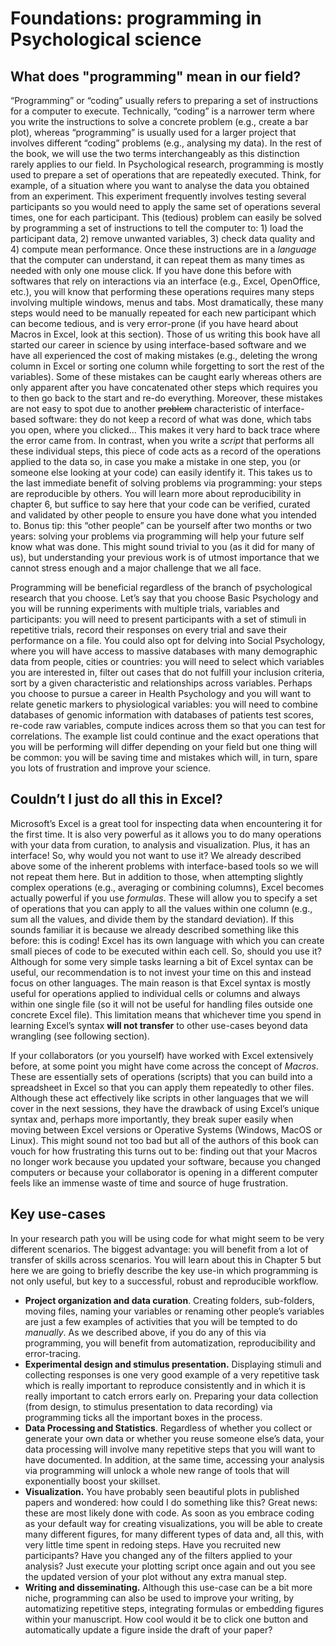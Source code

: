 
# Foundations: programming in Psychological science

## What does "programming" mean in our field?

“Programming” or “coding” usually refers to preparing a set of instructions for a computer to execute. Technically, “coding” is a narrower term where you write the instructions to solve a concrete problem (e.g., create a bar plot), whereas “programming” is usually used for a larger project that involves different “coding” problems (e.g., analysing my data). In the rest of the book, we will use the two terms interchangeably as this distinction rarely applies to our field. In Psychological research, programming is mostly used to prepare a set of operations that are repeatedly executed. Think, for example, of a situation where you want to analyse the data you obtained from an experiment. This experiment frequently involves testing several participants so you would need to apply the same set of operations several times, one for each participant. This (tedious) problem can easily be solved by programming a set of instructions to tell the computer to: 1\) load the participant data, 2\) remove unwanted variables, 3\) check data quality and 4\) compute mean performance. Once these instructions are in a *language* that the computer can understand, it can repeat them as many times as needed with only one mouse click. If you have done this before with softwares that rely on interactions via an interface (e.g., Excel, OpenOffice, etc.), you will know that performing these operations requires many steps involving multiple windows, menus and tabs. Most dramatically, these many steps would need to be manually repeated for each new participant which can become tedious, and is very error-prone (if you have heard about Macros in Excel, look at this section). Those of us writing this book have all started our career in science by using interface-based software and we have all experienced the cost of making mistakes (e.g., deleting the wrong column in Excel or sorting one column while forgetting to sort the rest of the variables). Some of these mistakes can be caught early whereas others are only apparent after you have concatenated other steps which requires you to then go back to the start and re-do everything. Moreover, these mistakes are not easy to spot due to another ~~problem~~ characteristic of interface-based software: they do not keep a record of what was done, which tabs you open, where you clicked… This makes it very hard to back trace where the error came from. In contrast, when you write a *script* that performs all these individual steps, this piece of code acts as a record of the operations applied to the data so, in case you make a mistake in one step, you (or someone else looking at your code) can easily identify it. This takes us to the last immediate benefit of solving problems via programming: your steps are reproducible by others. You will learn more about reproducibility in chapter 6, but suffice to say here that your code can be verified, curated and validated by other people to ensure you have done what you intended to. Bonus tip: this “other people” can be yourself after two months or two years: solving your problems via programming will help your future self know what was done. This might sound trivial to you (as it did for many of us), but understanding your previous work is of utmost importance that we cannot stress enough and a major challenge that we all face.

Programming will be beneficial regardless of the branch of psychological research that you choose. Let’s say that you choose Basic Psychology and you will be running experiments with multiple trials, variables and participants: you will need to present participants with a set of stimuli in repetitive trials, record their responses on every trial and save their performance on a file. You could also opt for delving into Social Psychology, where you will have access to massive databases with many demographic data from people, cities or countries: you will need to select which variables you are interested in, filter out cases that do not fulfill your inclusion criteria, sort by a given characteristic and relationships across variables. Perhaps you choose to pursue a career in Health Psychology and you will want to relate genetic markers to physiological variables: you will need to combine databases of genomic information with databases of patients test scores, re-code raw variables, compute indices across them so that you can test for correlations. The example list could continue and the exact operations that you will be performing will differ depending on your field but one thing will be common: you will be saving time and mistakes which will, in turn, spare you lots of frustration and improve your science.

## Couldn’t I just do all this in Excel?

Microsoft’s Excel is a great tool for inspecting data when encountering it for the first time. It is also very powerful as it allows you to do many operations with your data from curation, to analysis and visualization. Plus, it has an interface\! So, why would you not want to use it? We already described above some of the inherent problems with interface-based tools so we will not repeat them here. But in addition to those, when attempting slightly complex operations (e.g., averaging or combining columns), Excel becomes actually powerful if you use *formulas*. These will allow you to specify a set of operations that you can apply to all the values within one column (e.g., sum all the values, and divide them by the standard deviation). If this sounds familiar it is because we already described something like this before: this is coding\! Excel has its own language with which you can create small pieces of code to be executed within each cell. So, should you use it? Although for some very simple tasks learning a bit of Excel syntax can be useful, our recommendation is to not invest your time on this and instead focus on other languages. The main reason is that Excel syntax is mostly useful for operations applied to individual cells or columns and always within one single file (so it will not be useful for handling files outside one concrete Excel file). This limitation means that whichever time you spend in learning Excel’s syntax **will not transfer** to other use-cases beyond data wrangling (see following section).

If your collaborators (or you yourself) have worked with Excel extensively before, at some point you might have come across the concept of *Macros*. These are essentially sets of operations (scripts) that you can build into a spreadsheet in Excel so that you can apply them repeatedly to other files. Although these act effectively like scripts in other languages that we will cover in the next sessions, they have the drawback of using Excel’s unique syntax and, perhaps more importantly, they break super easily when moving between Excel versions or Operative Systems (Windows, MacOS or Linux). This might sound not too bad but all of the authors of this book can vouch for how frustrating this turns out to be: finding out that your Macros no longer work because you updated your software, because you changed computers or because your collaborator is opening in a different computer feels like an immense waste of time and source of huge frustration.

## Key use-cases

In your research path you will be using code for what might seem to be very different scenarios. The biggest advantage: you will benefit from a lot of transfer of skills across scenarios. You will learn about this in Chapter 5 but here we are going to briefly describe the key use-in which programming is not only useful, but key to a successful, robust and reproducible workflow.

* **Project organization and data curation**. Creating folders, sub-folders, moving files, naming your variables or renaming other people’s variables are just a few examples of activities that you will be tempted to do *manually*. As we described above, if you do any of this via programming, you will benefit from automatization, reproducibility and error-tracing.  
* **Experimental design and stimulus presentation.** Displaying stimuli and collecting responses is one very good example of a very repetitive task which is really important to reproduce consistently and in which it is really important to catch errors early on. Preparing your data collection (from design, to stimulus presentation to data recording) via programming ticks all the important boxes in the process.  
* **Data Processing and Statistics**. Regardless of whether you collect or generate your own data or whether you reuse someone else’s data, your data processing will involve many repetitive steps that you will want to have documented. In addition, at the same time, accessing your analysis via programming will unlock a whole new range of tools that will exponentially boost your skillset.  
* **Visualization.** You have probably seen beautiful plots in published papers and wondered: how could I do something like this? Great news: these are most likely done with code. As soon as you embrace coding as your default way for creating visualizations, you will be able to create many different figures, for many different types of data and, all this, with very little time spent in redoing steps. Have you recruited new participants? Have you changed any of the filters applied to your analysis? Just execute your plotting script once again and out you see the updated version of your plot without any extra manual step.  
* **Writing and disseminating.** Although this use-case can be a bit more niche, programming can also be used to improve your writing, by automatizing repetitive steps, integrating formulas or embedding figures within your manuscript. How cool would it be to click one button and automatically update a figure inside the draft of your paper?



